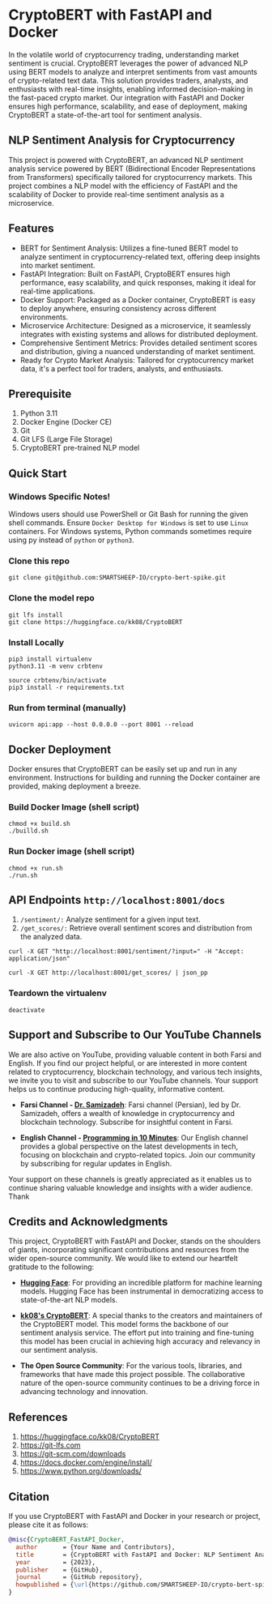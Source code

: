 # CryptoBERT with FastAPI and Docker
In the volatile world of cryptocurrency trading, understanding market sentiment is crucial. CryptoBERT leverages the power of advanced NLP using BERT models to analyze and interpret sentiments from vast amounts of crypto-related text data. This solution provides traders, analysts, and enthusiasts with real-time insights, enabling informed decision-making in the fast-paced crypto market. Our integration with FastAPI and Docker ensures high performance, scalability, and ease of deployment, making CryptoBERT a state-of-the-art tool for sentiment analysis.

## NLP Sentiment Analysis for Cryptocurrency
This project is powered with CryptoBERT, an advanced NLP sentiment analysis service powered by BERT (Bidirectional Encoder Representations from Transformers) specifically tailored for cryptocurrency markets. This project combines a NLP model with the efficiency of FastAPI and the scalability of Docker to provide real-time sentiment analysis as a microservice.

## Features

* BERT for Sentiment Analysis: Utilizes a fine-tuned BERT model to analyze sentiment in cryptocurrency-related text, offering deep insights into market sentiment. 
* FastAPI Integration: Built on FastAPI, CryptoBERT ensures high performance, easy scalability, and quick responses, making it ideal for real-time applications. 
* Docker Support: Packaged as a Docker container, CryptoBERT is easy to deploy anywhere, ensuring consistency across different environments. 
* Microservice Architecture: Designed as a microservice, it seamlessly integrates with existing systems and allows for distributed deployment. 
* Comprehensive Sentiment Metrics: Provides detailed sentiment scores and distribution, giving a nuanced understanding of market sentiment. 
* Ready for Crypto Market Analysis: Tailored for cryptocurrency market data, it's a perfect tool for traders, analysts, and enthusiasts.

## Prerequisite
1. Python 3.11
2. Docker Engine (Docker CE)
3. Git
4. Git LFS (Large File Storage)
5. CryptoBERT pre-trained NLP model

## Quick Start

### Windows Specific Notes!

Windows users should use PowerShell or Git Bash for running the given shell commands.
Ensure `Docker Desktop for Windows` is set to use `Linux` containers.
For Windows systems, Python commands sometimes require using py instead of `python` or `python3`.


### Clone this repo
```commandline
git clone git@github.com:SMARTSHEEP-IO/crypto-bert-spike.git
```
### Clone the model repo
```commandline
git lfs install
git clone https://huggingface.co/kk08/CryptoBERT
```

### Install Locally
```commandline
pip3 install virtualenv
python3.11 -m venv crbtenv

source crbtenv/bin/activate
pip3 install -r requirements.txt
```
### Run from terminal (manually)

```commandline
uvicorn api:app --host 0.0.0.0 --port 8001 --reload
```

## Docker Deployment
Docker ensures that CryptoBERT can be easily set up and run in any environment. Instructions for building and running the Docker container are provided, making deployment a breeze.

### Build Docker Image (shell script)
```commandline
chmod +x build.sh
./builld.sh
```

### Run Docker image (shell script)
```commandline
chmod +x run.sh
./run.sh
```
    
## API Endpoints `http://localhost:8001/docs`

1. `/sentiment/:` Analyze sentiment for a given input text.
2. `/get_scores/:` Retrieve overall sentiment scores and distribution from the analyzed data.

```commandline
curl -X GET "http://localhost:8001/sentiment/?input=" -H "Accept: application/json"

curl -X GET http://localhost:8001/get_scores/ | json_pp
```

### Teardown the virtualenv
```commandline
deactivate
```

## Support and Subscribe to Our YouTube Channels

We are also active on YouTube, providing valuable content in both Farsi and English. If you find our project helpful, or are interested in more content related to cryptocurrency, blockchain technology, and various tech insights, we invite you to visit and subscribe to our YouTube channels. Your support helps us to continue producing high-quality, informative content.

- **Farsi Channel - [Dr. Samizadeh](https://www.youtube.com/@dr.samizadeh)**: Farsi channel (Persian), led by Dr. Samizadeh, offers a wealth of knowledge in cryptocurrency and blockchain technology. Subscribe for insightful content in Farsi.

- **English Channel - [Programming in 10 Minutes](https://www.youtube.com/channel/UCK-R2WyThSVk1i5Ac9PLtIA)**: Our English channel provides a global perspective on the latest developments in tech, focusing on blockchain and crypto-related topics. Join our community by subscribing for regular updates in English.

Your support on these channels is greatly appreciated as it enables us to continue sharing valuable knowledge and insights with a wider audience. Thank


## Credits and Acknowledgments

This project, CryptoBERT with FastAPI and Docker, stands on the shoulders of giants, incorporating significant contributions and resources from the wider open-source community. We would like to extend our heartfelt gratitude to the following:

- **[Hugging Face](https://huggingface.co/)**: For providing an incredible platform for machine learning models. Hugging Face has been instrumental in democratizing access to state-of-the-art NLP models.

- **[kk08's CryptoBERT](https://huggingface.co/kk08/CryptoBERT)**: A special thanks to the creators and maintainers of the CryptoBERT model. This model forms the backbone of our sentiment analysis service. The effort put into training and fine-tuning this model has been crucial in achieving high accuracy and relevancy in our sentiment analysis.

- **The Open Source Community**: For the various tools, libraries, and frameworks that have made this project possible. The collaborative nature of the open-source community continues to be a driving force in advancing technology and innovation.


## References
1. https://huggingface.co/kk08/CryptoBERT
2. https://git-lfs.com
3. https://git-scm.com/downloads
4. https://docs.docker.com/engine/install/
5. https://www.python.org/downloads/

## Citation

If you use CryptoBERT with FastAPI and Docker in your research or project, please cite it as follows:

```bibtex
@misc{CryptoBERT_FastAPI_Docker,
  author       = {Your Name and Contributors},
  title        = {CryptoBERT with FastAPI and Docker: NLP Sentiment Analysis for Cryptocurrency},
  year         = {2023},
  publisher    = {GitHub},
  journal      = {GitHub repository},
  howpublished = {\url{https://github.com/SMARTSHEEP-IO/crypto-bert-spike}}
}
